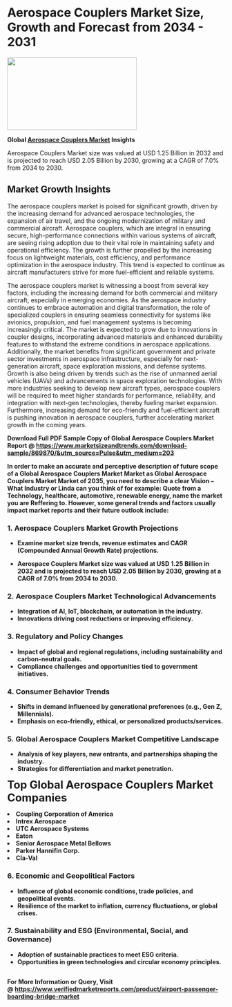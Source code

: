 <H1>Aerospace Couplers Market Size, Growth and Forecast from 2034 - 2031</H1><img class="aligncenter size-medium wp-image-584254" src="https://thirdeyenews.in/wp-content/uploads/2034/09/Global-Market-Research-300x168.jpeg" alt="" width="300" height="168" /><p><strong>Global&nbsp;<a href="https://www.marketsizeandtrends.com/download-sample/869870/&amp;utm_source=Pulse&amp;utm_medium=203">Aerospace Couplers Market</a> Insights</strong></p><p>Aerospace Couplers Market size was valued at USD 1.25 Billion in 2032 and is projected to reach USD 2.05 Billion by 2030, growing at a CAGR of 7.0% from 2034 to 2030.</p><p><h2>Market Growth Insights</h2> <p>The aerospace couplers market is poised for significant growth, driven by the increasing demand for advanced aerospace technologies, the expansion of air travel, and the ongoing modernization of military and commercial aircraft. Aerospace couplers, which are integral in ensuring secure, high-performance connections within various systems of aircraft, are seeing rising adoption due to their vital role in maintaining safety and operational efficiency. The growth is further propelled by the increasing focus on lightweight materials, cost efficiency, and performance optimization in the aerospace industry. This trend is expected to continue as aircraft manufacturers strive for more fuel-efficient and reliable systems.</p> <p><strong></strong></p> <p>The aerospace couplers market is witnessing a boost from several key factors, including the increasing demand for both commercial and military aircraft, especially in emerging economies. As the aerospace industry continues to embrace automation and digital transformation, the role of specialized couplers in ensuring seamless connectivity for systems like avionics, propulsion, and fuel management systems is becoming increasingly critical. The market is expected to grow due to innovations in coupler designs, incorporating advanced materials and enhanced durability features to withstand the extreme conditions in aerospace applications. Additionally, the market benefits from significant government and private sector investments in aerospace infrastructure, especially for next-generation aircraft, space exploration missions, and defense systems. Growth is also being driven by trends such as the rise of unmanned aerial vehicles (UAVs) and advancements in space exploration technologies. With more industries seeking to develop new aircraft types, aerospace couplers will be required to meet higher standards for performance, reliability, and integration with next-gen technologies, thereby fueling market expansion. Furthermore, increasing demand for eco-friendly and fuel-efficient aircraft is pushing innovation in aerospace couplers, further accelerating market growth in the coming years. <p><strong></p><p><span class=""><strong>Download Full PDF Sample Copy of Global Aerospace Couplers Market Report</strong> @ <a href="https://www.marketsizeandtrends.com/download-sample/869870/&amp;utm_source=Pulse&amp;utm_medium=203" target="_blank">https://www.marketsizeandtrends.com/download-sample/869870/&amp;utm_source=Pulse&amp;utm_medium=203</a></span></p><p>In order to make an accurate and perceptive description of future scope of a Global&nbsp;Aerospace Couplers Market Market as Global&nbsp;Aerospace Couplers Market Market of 2035, you need to describe a clear Vision &ndash; What Industry or Linda can you think of for example: Quote from a Technology, healthcare, automotive, renewable energy, name the market you are Reffering to. However, some general trends and factors usually impact market reports and their future outlook include:</p><h3>1.&nbsp;<strong>Aerospace Couplers Market Growth Projections</strong></h3><ul><li>Examine market size trends, revenue estimates and CAGR (Compounded Annual Growth Rate) projections.</li><li><p>Aerospace Couplers Market size was valued at USD 1.25 Billion in 2032 and is projected to reach USD 2.05 Billion by 2030, growing at a CAGR of 7.0% from 2034 to 2030.</p></li></ul><h3>2.&nbsp;<strong>Aerospace Couplers Market Technological Advancements</strong></h3><ul><li>Integration of AI, IoT, blockchain, or automation in the industry.</li><li>Innovations driving cost reductions or improving efficiency.</li></ul><h3>3.&nbsp;<strong>Regulatory and Policy Changes</strong></h3><ul><li>Impact of global and regional regulations, including sustainability and carbon-neutral goals.</li><li>Compliance challenges and opportunities tied to government initiatives.</li></ul><h3>4.&nbsp;<strong>Consumer Behavior Trends</strong></h3><ul><li>Shifts in demand influenced by generational preferences (e.g., Gen Z, Millennials).</li><li>Emphasis on eco-friendly, ethical, or personalized products/services.</li></ul><h3>5.&nbsp;<strong>Global Aerospace Couplers Market Competitive Landscape</strong></h3><ul><li>Analysis of key players, new entrants, and partnerships shaping the industry.</li><li>Strategies for differentiation and market penetration.</li></ul><p data-pm-slice="1 1 []"><span style="color: inherit; font-family: inherit; font-size: 25px;">Top Global Aerospace Couplers Market Companies</span></p><div class="" data-test-id=""><p><li>Coupling Corporation of America</li><li> Intrex Aerospace</li><li> UTC Aerospace Systems</li><li> Eaton</li><li> Senior Aerospace Metal Bellows</li><li> Parker Hannifin Corp.</li><li> Cla-Val</li></p></div><h3>6.&nbsp;<strong>Economic and Geopolitical Factors</strong></h3><ul><li>Influence of global economic conditions, trade policies, and geopolitical events.</li><li>Resilience of the market to inflation, currency fluctuations, or global crises.</li></ul><h3>7.&nbsp;<strong>Sustainability and ESG (Environmental, Social, and Governance)</strong></h3><ul><li>Adoption of sustainable practices to meet ESG criteria.</li><li>Opportunities in green technologies and circular economy principles.</li></ul><h2><strong style="font-size: 14px;">For More Information or Query, Visit @&nbsp;</strong><a style="background-color: #ffffff; font-size: 14px;" href="https://www.marketsizeandtrends.com/report/aerospace-couplers-market/" target="_blank">https://www.verifiedmarketreports.com/product/airport-passenger-boarding-bridge-market</a></h2>
